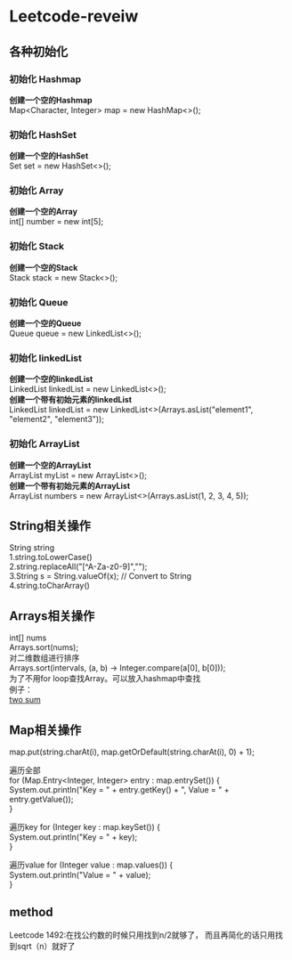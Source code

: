 # Leetcode-reveiw

## 各种初始化
### 初始化 Hashmap
**创建一个空的Hashmap**  
Map<Character, Integer> map = new HashMap<>();

### 初始化 HashSet
**创建一个空的HashSet**  
Set<Integer> set = new HashSet<>();

### 初始化 Array
**创建一个空的Array**  
int[] number = new int[5];
	
### 初始化 Stack
**创建一个空的Stack**  	
Stack<Character> stack = new Stack<>();
	
### 初始化 Queue
**创建一个空的Queue**  
Queue<String> queue = new LinkedList<>();
	
### 初始化 linkedList	
**创建一个空的linkedList**  
LinkedList<Integer> linkedList = new LinkedList<>();  
**创建一个带有初始元素的linkedList**  
LinkedList<String> linkedList = new LinkedList<>(Arrays.asList("element1", "element2", "element3"));

### 初始化 ArrayList  
**创建一个空的ArrayList**  
ArrayList<String> myList = new ArrayList<>();  
**创建一个带有初始元素的ArrayList**  
ArrayList<Integer> numbers = new ArrayList<>(Arrays.asList(1, 2, 3, 4, 5));  

## String相关操作
String string  
1.string.toLowerCase()  
2.string.replaceAll("[^A-Za-z0-9]","");  
3.String s = String.valueOf(x); // Convert to String  
4.string.toCharArray()

## Arrays相关操作
int[] nums  
Arrays.sort(nums);  
对二维数组进行排序  
Arrays.sort(intervals, (a, b) -> Integer.compare(a[0], b[0]));  
为了不用for loop查找Array。可以放入hashmap中查找  
例子：  
[two sum](https://leetcode.com/problems/two-sum/description/)	

## Map相关操作
 map.put(string.charAt(i), map.getOrDefault(string.charAt(i), 0) + 1);  
 
遍历全部  
for (Map.Entry<Integer, Integer> entry : map.entrySet()) {  
  System.out.println("Key = " + entry.getKey() + ", Value = " + entry.getValue());  
}
		
遍历key
for (Integer key : map.keySet()) {  
	System.out.println("Key = " + key);  
}
		
遍历value
for (Integer value : map.values()) {  
			System.out.println("Value = " + value);  
		}

## method
Leetcode 1492:在找公约数的时候只用找到n/2就够了， 而且再简化的话只用找到sqrt（n）就好了

